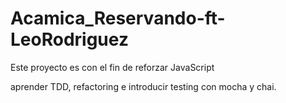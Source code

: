 # Acamica_Reservando-ft-LeoRodriguez

Este proyecto es con el fin de reforzar JavaScript

aprender TDD, refactoring e introducir testing con mocha y chai.
